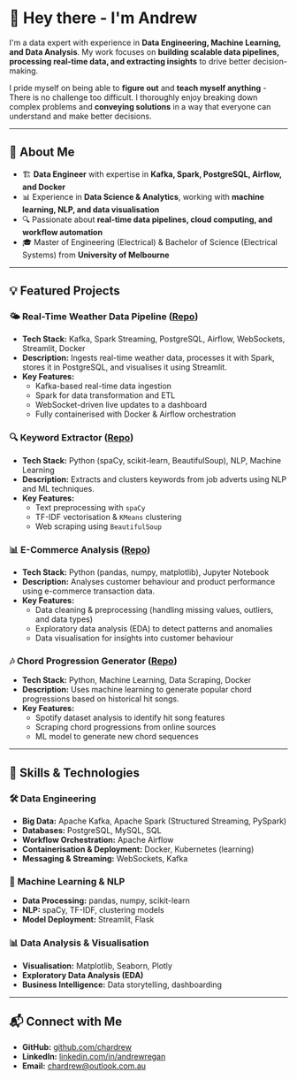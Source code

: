 # 👋 Hey there - I'm Andrew

I'm a data expert with experience in **Data Engineering, Machine Learning, and Data Analysis**. My work focuses on **building scalable data pipelines, processing real-time data, and extracting insights** to drive better decision-making.

I pride myself on being able to **figure out** and **teach myself anything** - There is no challenge too difficult. I thoroughly enjoy breaking down complex problems and **conveying solutions** in a way that everyone can understand and make better decisions.

---

## 🚀 About Me

- 🏗️ **Data Engineer** with expertise in **Kafka, Spark, PostgreSQL, Airflow, and Docker**
- 📊 Experience in **Data Science & Analytics**, working with **machine learning, NLP, and data visualisation**
- 🔍 Passionate about **real-time data pipelines, cloud computing, and workflow automation**
- 🎓 Master of Engineering (Electrical) & Bachelor of Science (Electrical Systems) from **University of Melbourne**

---

## 💡 Featured Projects

### 🌤 Real-Time Weather Data Pipeline ([Repo](https://github.com/chardrew/weather-dashboard))
- **Tech Stack:** Kafka, Spark Streaming, PostgreSQL, Airflow, WebSockets, Streamlit, Docker
- **Description:** Ingests real-time weather data, processes it with Spark, stores it in PostgreSQL, and visualises it using Streamlit.
- **Key Features:**
  - Kafka-based real-time data ingestion
  - Spark for data transformation and ETL
  - WebSocket-driven live updates to a dashboard
  - Fully containerised with Docker & Airflow orchestration

### 🔍 Keyword Extractor ([Repo](https://github.com/chardrew/keyword-extractor))
- **Tech Stack:** Python (spaCy, scikit-learn, BeautifulSoup), NLP, Machine Learning
- **Description:** Extracts and clusters keywords from job adverts using NLP and ML techniques.
- **Key Features:**
  - Text preprocessing with `spaCy`
  - TF-IDF vectorisation & `KMeans` clustering
  - Web scraping using `BeautifulSoup`

### 📊 E-Commerce Analysis ([Repo](https://github.com/chardrew/ecommerce-analysis))
- **Tech Stack:** Python (pandas, numpy, matplotlib), Jupyter Notebook
- **Description:** Analyses customer behaviour and product performance using e-commerce transaction data.
- **Key Features:**
  - Data cleaning & preprocessing (handling missing values, outliers, and data types)
  - Exploratory data analysis (EDA) to detect patterns and anomalies
  - Data visualisation for insights into customer behaviour

### 🎶 Chord Progression Generator ([Repo](https://github.com/chardrew/chord-progression-generator))
- **Tech Stack:** Python, Machine Learning, Data Scraping, Docker
- **Description:** Uses machine learning to generate popular chord progressions based on historical hit songs.
- **Key Features:**
  - Spotify dataset analysis to identify hit song features
  - Scraping chord progressions from online sources
  - ML model to generate new chord sequences

---

## 📜 Skills & Technologies

### 🛠 **Data Engineering**
- **Big Data:** Apache Kafka, Apache Spark (Structured Streaming, PySpark)
- **Databases:** PostgreSQL, MySQL, SQL
- **Workflow Orchestration:** Apache Airflow
- **Containerisation & Deployment:** Docker, Kubernetes (learning)
- **Messaging & Streaming:** WebSockets, Kafka

### 🤖 **Machine Learning & NLP**
- **Data Processing:** pandas, numpy, scikit-learn
- **NLP:** spaCy, TF-IDF, clustering models
- **Model Deployment:** Streamlit, Flask

### 📊 **Data Analysis & Visualisation**
- **Visualisation:** Matplotlib, Seaborn, Plotly
- **Exploratory Data Analysis (EDA)**
- **Business Intelligence:** Data storytelling, dashboarding

---

## 📬 Connect with Me
- **GitHub:** [github.com/chardrew](https://github.com/chardrew)
- **LinkedIn:** [linkedin.com/in/andrewregan](https://linkedin.com/in/andrewregan/)
- **Email:** [chardrew@outlook.com.au](mailto:chardrew@outlook.com.au)
